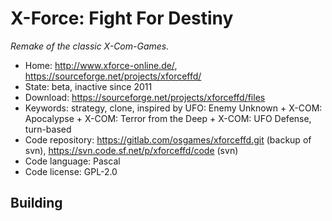 # X-Force: Fight For Destiny

_Remake of the classic X-Com-Games._

- Home: http://www.xforce-online.de/, https://sourceforge.net/projects/xforceffd/
- State: beta, inactive since 2011
- Download: https://sourceforge.net/projects/xforceffd/files
- Keywords: strategy, clone, inspired by UFO: Enemy Unknown + X-COM: Apocalypse + X-COM: Terror from the Deep + X-COM: UFO Defense, turn-based
- Code repository: https://gitlab.com/osgames/xforceffd.git (backup of svn), https://svn.code.sf.net/p/xforceffd/code (svn)
- Code language: Pascal
- Code license: GPL-2.0

## Building

